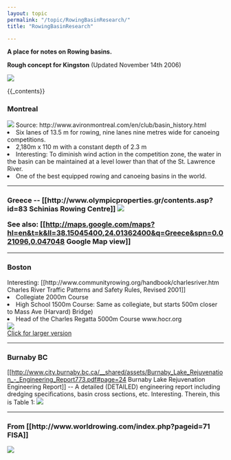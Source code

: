 ```yaml
---
layout: topic
permalink: "/topic/RowingBasinResearch/"
title: "RowingBasinResearch"

---
```


<b>A place for notes on Rowing basins.</b>

<b>Rough concept for Kingston</b> (Updated November 14th 2006)

<img src="http://k7waterfront.org/Images/RowingCourseInnerHarbour01.jpg">


{{_contents}}

<h3>Montreal</h3>
<img src="http://www.avironmontreal.com/common/images/club/Olympic_Bassin_view_250.jpg" class="floatright histphotowrap">
Source:   http://www.avironmontreal.com/en/club/basin_history.html
<li> Six lanes of 13.5 m for rowing, nine lanes nine metres wide for canoeing competitions.
<li> 2,180m x 110 m with a constant depth of 2.3 m
<li> Interesting: To diminish wind action in the competition zone, the water in the basin can be maintained at a level lower than that of the St. Lawrence River.
<li> One of the best equipped rowing and canoeing basins in the world.
<div class="clearboth"></div>

<hr class="clearboth">

<h3>Greece -- [[http://www.olympicproperties.gr/contents.asp?id=83 Schinias Rowing Centre]]
<img src="http://www.olympicproperties.gr/olympicproperties/imageupload/sxinias_front_02.jpg" class="histphotowrap">

See also: [[http://maps.google.com/maps?hl=en&t=k&ll=38.15045400,24.01362400&q=Greece&spn=0.021096,0.047048 Google Map view]]

<hr class="clearboth">


<h3>Boston</h3>
Interesting: [[http://www.communityrowing.org/handbook/charlesriver.htm Charles River Traffic Patterns and Safety Rules, Revised 2001]]
<li> Collegiate 2000m Course
<li> High School 1500m Course: Same as collegiate, but starts 500m closer to Mass Ave (Harvard) Bridge)
<li> Head of the Charles Regatta 5000m Course www.hocr.org

<div class="photowrap"><a href="http://www.hocr.org/pdf/06course.pdf"><img src="http://k7waterfront.org/Images/CharlesRiverRowing600.jpg"><br><span class="phototext">Click for larger version</a></div>

<hr class="clearboth">

<h3>Burnaby BC</h3>

[[http://www.city.burnaby.bc.ca/__shared/assets/Burnaby_Lake_Rejuvenation_-_Engineering_Report773.pdf#page=24 Burnaby Lake Rejuvenation Engineering Report]] -- A detailed (DETAILED) engineering report including dredging specifications, basin cross sections, etc.  Interesting.  Therein, this is Table 1:
<img src="http://k7waterfront.org/Images/BurnabyRowingTable1.jpg">

<hr class="clearboth">

<h3>From [[http://www.worldrowing.com/index.php?pageid=71 FISA]]</h3>
<a href="http://www.worldrowing.com/index.php?pageid=71"><img src="http://k7waterfront.org/Images/FISARulesOfRacing.jpg"></a>

